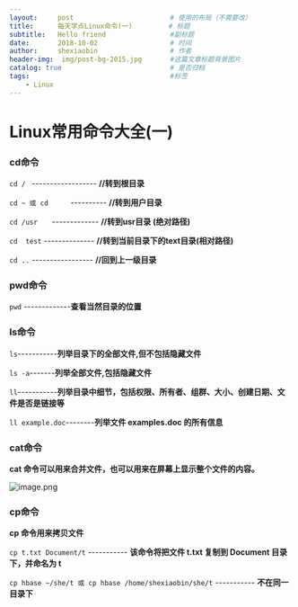 ```yaml
---
layout:     post   				        # 使用的布局（不需要改）
title:      每天学点Linux命令(一) 		   # 标题 
subtitle:   Hello friend                #副标题
date:       2018-10-02 				    # 时间
author:     shexiaobin 				    # 作者
header-img:  img/post-bg-2015.jpg     	#这篇文章标题背景图片
catalog: true 						    # 是否归档
tags:								    #标签
    - Linux
---
```



# Linux常用命令大全(一)
### cd命令
 
`cd / `                     ------------------  **//转到根目录**

`cd ~ 或 cd     `           ----------         **//转到用户目录**
   
`cd /usr   `                -------------     **//转到usr目录 (绝对路径)**
    
`cd  test`                --------------          **//转到当前目录下的text目录(相对路径)**

`cd ..`                    -----------------    **//回到上一级目录**

### pwd命令

`pwd`  -------------**查看当然目录的位置**


### ls命令

`ls`-----------**列举目录下的全部文件,但不包括隐藏文件**

`ls -a`-------**列举全部文件,包括隐藏文件**

`ll`-----------**列举目录中细节，包括权限、所有者、组群、大小、创建日期、文件是否是链接等**

`ll example.doc`--------**列举文件 examples.doc 的所有信息**

### cat命令

**cat 命令可以用来合并文件，也可以用来在屏幕上显示整个文件的内容。**


![image.png](https://upload-images.jianshu.io/upload_images/12269087-4d7a8162692ea829.png?imageMogr2/auto-orient/strip%7CimageView2/2/w/1240)

### cp命令
**cp 命令用来拷贝文件**


`cp t.txt Document/t`  -----------     **该命令将把文件 t.txt 复制到 Document 目录下，并命名为 t**

`cp hbase ~/she/t 或 cp hbase /home/shexiaobin/she/t` -----------  **不在同一目录下**

